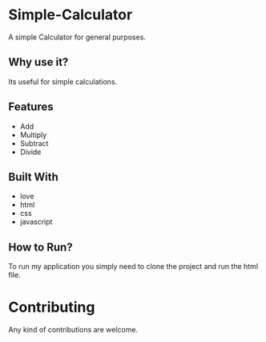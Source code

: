 # Simple-Calculator

A simple Calculator for general purposes.

## Why use it?

Its useful for simple calculations.

## Features

* Add
* Multiply
* Subtract
* Divide

## Built With

* love
* html
* css
* javascript

## How to Run?

To run my application you simply need to clone the project and run the html file.

Contributing
==========
Any kind of contributions are welcome.
